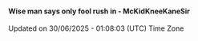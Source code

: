#### Wise man says only fool rush in - McKidKneeKaneSir
Updated on 30/06/2025 - 01:08:03 (UTC) Time Zone
